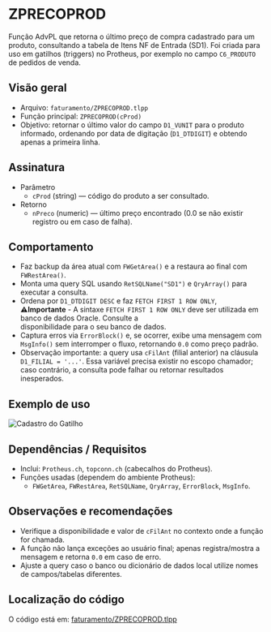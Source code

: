 # ZPRECOPROD

Função AdvPL que retorna o último preço de compra cadastrado para um produto, consultando a tabela de Itens NF de Entrada (SD1). Foi criada para uso em gatilhos (triggers) no Protheus, por exemplo no campo `C6_PRODUTO` de pedidos de venda.

## Visão geral
- Arquivo: `faturamento/ZPRECOPROD.tlpp`
- Função principal: `ZPRECOPROD(cProd)`
- Objetivo: retornar o último valor do campo `D1_VUNIT` para o produto informado, ordenando por data de digitação (`D1_DTDIGIT`) e obtendo apenas a primeira linha.

## Assinatura
- Parâmetro
  - `cProd` (string) — código do produto a ser consultado.
- Retorno
  - `nPreco` (numeric) — último preço encontrado (0.0 se não existir registro ou em caso de falha).

## Comportamento
- Faz backup da área atual com `FWGetArea()` e a restaura ao final com `FWRestArea()`.
- Monta uma query SQL usando `RetSQLName("SD1")` e `QryArray()` para executar a consulta.
- Ordena por `D1_DTDIGIT DESC` e faz `FETCH FIRST 1 ROW ONLY`, **⚠️Importante** - A sintaxe `FETCH FIRST 1 ROW ONLY` deve ser utilizada em banco de dados Oracle. Consulte a       
    disponibilidade para o seu banco de dados.
- Captura erros via `ErrorBlock()` e, se ocorrer, exibe uma mensagem com `MsgInfo()` sem interromper o fluxo, retornando `0.0` como preço padrão.
- Observação importante: a query usa `cFilAnt` (filial anterior) na cláusula `D1_FILIAL = '...'`. Essa variável precisa existir no escopo chamador; caso contrário, a consulta pode falhar ou retornar resultados inesperados.

## Exemplo de uso
![Cadastro do Gatilho](https://drive.google.com/file/d/1pssD-0rQceWpzdBz2M7_4tQaCw5g8-Rp/view?usp=sharing)

## Dependências / Requisitos
- Inclui: `Protheus.ch`, `topconn.ch` (cabecalhos do Protheus).
- Funções usadas (dependem do ambiente Protheus):
  - `FWGetArea`, `FWRestArea`, `RetSQLName`, `QryArray`, `ErrorBlock`, `MsgInfo`.

## Observações e recomendações
- Verifique a disponibilidade e valor de `cFilAnt` no contexto onde a função for chamada.
- A função não lança exceções ao usuário final; apenas registra/mostra a mensagem e retorna `0.0` em caso de erro.
- Ajuste a query caso o banco ou dicionário de dados local utilize nomes de campos/tabelas diferentes.

## Localização do código
O código está em: [faturamento/ZPRECOPROD.tlpp](faturamento/ZPRECOPROD.tlpp)